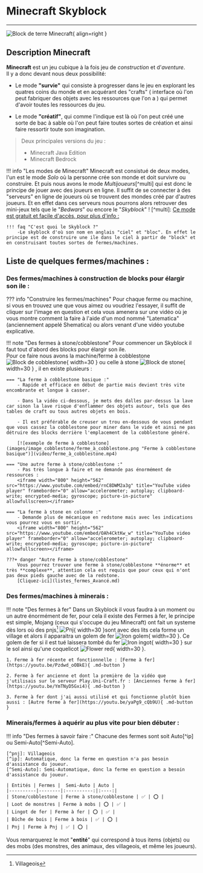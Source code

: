 # Minecraft Skyblock

---

![Block de terre Minecraft](images/minecraft-block-132715.png "block de terre"){ align=right }

## Description Minecraft

**Minecraft** est un jeu cubique à la fois jeu de _construction_ et d'_aventure_.  
Il y a donc devant nous deux possibilité:

- Le mode **"survie"** qui consiste à progresser dans le jeu en explorant les quatres coins du monde et en acquérant des "crafts" ( interface où l'on peut fabriquer des objets avec les ressources que l'on a ) qui permet d'avoir toutes les ressources du jeu. 

- Le mode **"créatif"**, qui comme l'indique est là où l'on peut créé une sorte de bac à sable où l'on peut faire toutes sortes de création et ainsi faire ressortir toute son imagination. 

> Deux principales versions du jeu :
>
>   - Minecraft Java Edition
>   - Minecraft Bedrock
     
!!! info "Les modes de Minecraft"
    Minecraft est consistué de deux modes, l'un est le mode _Solo_ où la personne crée son monde et doit survivre ou construire. Et puis nous avons le mode _Multijoueurs_[^multi] qui est donc le principe de jouer avec des joueurs en ligne. 
    Il suffit de se connecter à des "serveurs" en ligne de joueurs où se trouvent des mondes créé par d'autres joueurs. Et en effet dans ces serveurs nous pourrons alors retrouver des mini-jeux tels que le "_Bedwars_" ou encore le "_Skyblock_" !
    [^multi]: [Ce mode est gratuit et facile d'accès, pour plus d'info :](Multijoueurs_infos.md)
     
    !!! faq "C'est quoi le Skyblock ?" 
        -Le skyblock d'où son nom en anglais "ciel" et "bloc". En effet le principe est de construire une ile dans le ciel à partir de "block" et en construisant toutes sortes de fermes/machines.
        

## Liste de quelques fermes/machines :

### Des fermes/machines à construction de blocks pour élargir son ile :

??? info "Construire les fermes/machines"
    Pour chaque ferme ou machine, si vous en trouvez une que vous aimez ou voudriez l'essayer, il suffit de cliquer sur l'image en question et cela vous amenera sur une vidéo où je vous montre comment la faire à l'aide d'un mod nommé "Latematica" (anciennement appelé Shematica) ou alors venant d'une vidéo youtube explicative.



!!! note "Des fermes à stone/cobblestone"
    Pour commencer un Skyblock il faut tout d'abord des blocks pour élargir son ile.  
    Pour ce faire nous avons la machine/ferme à cobblestone ![Block de cobblestone](images/image_cobblestone/cobblestone.png "Block de cobblestone"){ width=30 } ou celle à stone ![Block de stone](images/image_stone/stone.png "Block de stone"){ width=30 } , il en existe plusieurs :
    
    === "La ferme à cobblestone basique :"
        - Rapide et efficace en début de partie mais devient très vite encombrante et longue à casser. 
         
        - Dans la vidéo ci-dessous, je mets des dalles par-dessus la lave car sinon la lave risque d'enflammer des objets autour, tels que des tables de craft ou tous autres objets en bois.
    
        - Il est préférable de creuser un trou en-dessous de vous pendant que vous cassez la cobblestone pour miner dans le vide et ainsi ne pas détruire des blocks derrière l'emplacement de la cobblestone généré.

        [![exemple de ferme à cobblestone](images/image_cobblestone/ferme_à_cobblestone.png "Ferme à cobblestone basique")](video/ferme_à_cobblestone.mp4)   

    === "Une autre ferme à stone/cobblestone :" 
        - Pas très longue à faire et ne demande pas énormément de ressources : 
        <iframe width="800" height="562" src="https://www.youtube.com/embed/rnC8DWM2a3g" title="YouTube video player" frameborder="0" allow="accelerometer; autoplay; clipboard-write; encrypted-media; gyroscope; picture-in-picture" allowfullscreen></iframe> 
         
    === "La ferme à stone en colonne :" 
        - Demande plus de mécanique en redstone mais avec les indications vous pourrez vous en sortir.
        <iframe width="800" height="562" src="https://www.youtube.com/embed/OAh4CktKw_w" title="YouTube video player" frameborder="0" allow="accelerometer; autoplay; clipboard-write; encrypted-media; gyroscope; picture-in-picture" allowfullscreen></iframe>
     
    ???+ danger "Autre Ferme à stone/cobblestone"     
        Vous pourrez trouver une ferme à stone/cobblestone **énorme** et très **complexe**, attention cela est requis que pour ceux qui n'ont pas deux pieds gauche avec de la redstone.
        [Cliquez-ici](listes_fermes_Avancé.md)

### Des fermes/machines à minerais :

!!! note "Des fermes à fer"
    Dans un Skyblock il vous faudra à un moment ou un autre énormément de fer, pour cela il existe des Fermes à fer, le principe est simple, Mojang (ceux qui s'occupe du jeu Minecraft) ont fait un systeme dès lors où des pnjs[^pnj] ![ Pnj ](images/image_fer/villageois.png "villageois"){ width=30 }sont avec des lits cela forme un village et alors il apparaitra un golem de fer ![Iron golem](images/image_fer/golem_de_fer.png "golem de fer"){ width=30 }. Ce golem de fer si il est tué laissera tombé du fer ![Iron ingot](images/image_fer/iron-ingot.png "Lingot de fer"){ width=30 } sur le sol ainsi qu'une coquelicot ![Flower red](images/image_fer/coquelicot.png "Coquelicot"){ width=30 }.

    1. Ferme à fer récente et fonctionnelle : [Ferme à fer](https://youtu.be/Pzdwd_oOBkE){ .md-button }

    2. Ferme à fer ancienne et dont la première de la vidéo que j'utilisais sur le serveur Play.Uni-Craft.fr : [Anciennes ferme à fer](https://youtu.be/YmTNyD5Gxi4){ .md-button }

    3. Ferme à fer dont j'ai aussi utilisé et qui fonctionne plutôt bien aussi : [Autre ferme à fer](https://youtu.be/yaPg9_cQb9U){ .md-button }
[^pnj]: Villageois

### Minerais/fermes à aquérir au plus vite pour bien débuter :

!!! info "Des fermes à savoir faire :"
    Chacune des fermes sont soit Auto[^ip] ou Semi-Auto[^Semi-Auto].
    
    [^pnj]: Villageois
    [^ip]: Automatique, donc la ferme en question n'a pas besoin d'assistance du joueur.
    [^Semi-Auto]: Semi-Automatique, donc la ferme en question a besoin d'assistance du joueur.
    
    | Entités | Fermes |  Semi-Auto | Auto |
    |----------|--------|:----------:|:----:|
    | Stone/cobblestone | Ferme à stone/cobblestone | ✅ | ⭕ |
    | Loot de monstres | Ferme à mobs | ⭕ | ✅ |
    | Lingot de fer | Ferme à fer | ⭕ | ✅ |
    | Bûche de bois | Ferme à bois | ✅ | ⭕ |
    | Pnj | Ferme à Pnj | ✅ | ⭕ |

Vous remarquerez le mot "**entité**" qui correspond à tous items (objets) ou des mobs (des monstres, des animaux, des villageois, et même les joueurs).







